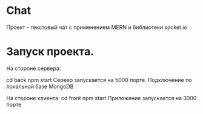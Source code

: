 # Chat
Проект - текстовый чат с применением MERN и библиотеки socket.io

# Запуск проекта.
На стороне сервера:

cd back
npm start 
Сервер запускается на 5000 порте. Подключение по локальной базе MongoDB 

На стороне клиента:
cd front
npm start
Приложение запускается на 3000 порте
